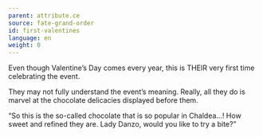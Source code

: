 ```yaml
---
parent: attribute.ce
source: fate-grand-order
id: first-valentines
language: en
weight: 0
---
```


Even though Valentine’s Day comes every year, this is THEIR very first time celebrating the event.

They may not fully understand the event’s meaning. Really, all they do is marvel at the chocolate delicacies displayed before them.

“So this is the so-called chocolate that is so popular in Chaldea…! How sweet and refined they are. Lady Danzo, would you like to try a bite?”
